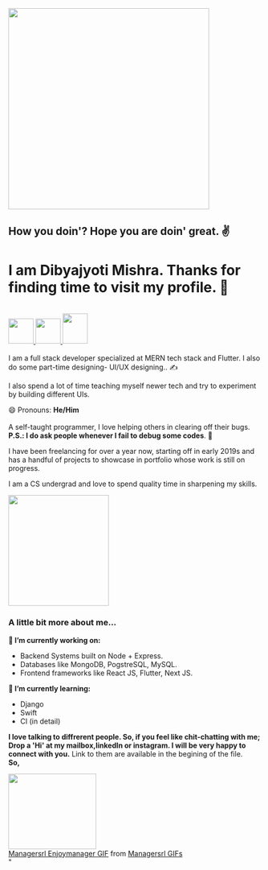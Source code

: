 
### &nbsp; &nbsp; &nbsp; &nbsp; &nbsp; &nbsp; &nbsp; &nbsp; &nbsp; &nbsp; &nbsp; &nbsp; &nbsp; &nbsp; <img src="https://media.giphy.com/media/l0FF56cexcW2JAXCJj/giphy.gif" height="400" width="400">

<h2>How you doin'? Hope you are doin' great. ✌ </h2>

<h1> <strong> I am Dibyajyoti Mishra. </strong> Thanks for finding time to visit my profile. 🙏 </h1>
<br/>
<a href="https://www.instagram.com/_p.r.i.n.c.e.m.i.s.h.r.a_/"><img src="https://upload.wikimedia.org/wikipedia/commons/thumb/e/e7/Instagram_logo_2016.svg/1200px-Instagram_logo_2016.svg.png" width="50"> <a>
<a href="https://www.linkedin.com/in/dibyajyoti-mishra-a795b71a3/"><img src="https://upload.wikimedia.org/wikipedia/commons/thumb/c/c9/Linkedin.svg/1200px-Linkedin.svg.png" width="50"> <a>
<a href="mailto:dibyajyotimishra14@gmail.com"><img src="https://economictimes.indiatimes.com/photo/68666283.cms" width="50" height="60"> <a>
 <br/>
 <br/>
I am a full stack developer specialized at MERN tech stack and Flutter. I also do some part-time designing- UI/UX designing.. ✍ 

I also spend a lot of time teaching myself newer tech and try to experiment by building different UIs.

😄 Pronouns: **He/Him**
<br/>
<br/>
A self-taught programmer, I love helping others in clearing off their bugs.
<br/>
**P.S.: I do ask people whenever I fail to debug some codes**. 😬

I have been freelancing for over a year now, starting off in early 2019s and has a handful of projects to showcase in portfolio whose work is still on progress.

I am a CS undergrad and love to spend quality time in sharpening my skills.

<img src="https://media.giphy.com/media/C3kuUBZHNYOje/giphy.gif" width="200" height="220"> <h3> <strong>A little bit more about me...</strong> </h3>

**🔭 I’m currently working on:**
- Backend Systems built on Node + Express.
- Databases like MongoDB, PogstreSQL, MySQL.
- Frontend frameworks like React JS, Flutter, Next JS.

**🌱 I’m currently learning:**
- Django
- Swift
- CI (in detail)

**I love talking to diffrerent people. So, if you feel like chit-chatting with me; Drop a 'Hi' at my mailbox,linkedIn or instagram. I will be very happy to connect with you.**
Link to them are available in the begining of the file. 
<br/> 
**So,**

<img src="" height="150" width="175">

<div class="tenor-gif-embed" data-postid="14635350" data-share-method="host" data-width="100%" data-aspect-ratio="1.0"><a href="https://tenor.com/view/managersrl-enjoymanager-manager-academy-academy-swipe-up-gif-14635350">Managersrl Enjoymanager GIF</a> from <a href="https://tenor.com/search/managersrl-gifs">Managersrl GIFs</a></div><script type="text/javascript" async src="https://tenor.com/embed.js"></script>" 

